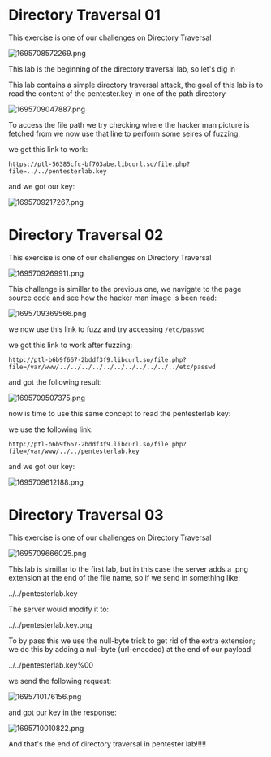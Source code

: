 # Directory Traversal 01

This exercise is one of our challenges on Directory Traversal

![1695708572269.png](./1695708572269.png)


This lab is the beginning of the directory traversal lab, so let's dig in

This lab contains a simple directory traversal attack, the goal of this lab is to read the content of the pentester.key in one of the path directory



![1695709047887.png](./1695709047887.png)

To access the file path we try checking where the hacker man picture is fetched from we now use that line to perform some seires of fuzzing,

we get this link to work:

```http
https://ptl-56385cfc-bf703abe.libcurl.so/file.php?file=../../pentesterlab.key
```

and we got our key:

![1695709217267.png](./1695709217267.png)




# Directory Traversal 02

This exercise is one of our challenges on Directory Traversal

![1695709269911.png](./1695709269911.png)


This challenge is simillar to the previous one, we navigate to the page source code and see how the hacker man image is been read:

![1695709369566.png](./1695709369566.png)


we now use this link to fuzz and try accessing `/etc/passwd`



we got this link to work after fuzzing:

```http
http://ptl-b6b9f667-2bddf3f9.libcurl.so/file.php?file=/var/www/../../../../../../../../../../../etc/passwd
```

and got the following result:

 ![1695709507375.png](./1695709507375.png)

now is time to use this same concept to read the pentesterlab key:

we use the following link:

```http
http://ptl-b6b9f667-2bddf3f9.libcurl.so/file.php?file=/var/www/../../pentesterlab.key
```

and we got our key:

 ![1695709612188.png](./1695709612188.png)





# Directory Traversal 03

This exercise is one of our challenges on Directory Traversal

 ![1695709666025.png](./1695709666025.png)



This lab is simillar to the first lab, but in this case the server adds a .png extension at the end of the file name, so if we send in something like:

../../pentesterlab.key

The server would modify it to:

../../pentesterlab.key.png

To by pass this we use the null-byte trick to get rid of the extra extension; we do this by adding a null-byte (url-encoded) at the end of our payload:

../../pentesterlab.key%00 

we send the following request:

![1695710176156.png](./1695710176156.png)

and got our key in the response:


 ![1695710010822.png](./1695710010822.png)


And that's the end of directory traversal in  pentester lab!!!!!
